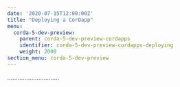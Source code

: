 ```yaml
---
date: '2020-07-15T12:00:00Z'
title: "Deploying a CorDapp"
menu:
  corda-5-dev-preview:
    parent: corda-5-dev-preview-cordapps
    identifier: corda-5-dev-preview-cordapps-deploying
    weight: 2000
section_menu: corda-5-dev-preview
---
```


..............................
